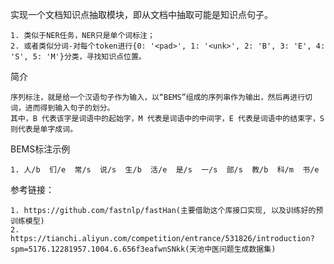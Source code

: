 实现一个文档知识点抽取模块，即从文档中抽取可能是知识点句子。

    1. 类似于NER任务，NER只是单个词标注；
    2. 或者类似分词-对每个token进行{0: '<pad>', 1: '<unk>', 2: 'B', 3: 'E', 4: 'S', 5: 'M'}分类，寻找知识点位置。
    
简介

    序列标注，就是给一个汉语句子作为输入，以“BEMS”组成的序列串作为输出，然后再进行切词，进而得到输入句子的划分。
    其中，B 代表该字是词语中的起始字，M 代表是词语中的中间字，E 代表是词语中的结束字，S 则代表是单字成词。

BEMS标注示例
    
    1. 人/b  们/e  常/s  说/s  生/b  活/e  是/s  一/s  部/s  教/b  科/m  书/e
    
参考链接：
    
    1. https://github.com/fastnlp/fastHan(主要借助这个库接口实现, 以及训练好的预训练模型)
    2. https://tianchi.aliyun.com/competition/entrance/531826/introduction?spm=5176.12281957.1004.6.656f3eafwnSNkk(天池中医问题生成数据集)